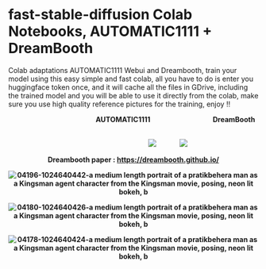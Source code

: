 # fast-stable-diffusion Colab Notebooks, AUTOMATIC1111 + DreamBooth
Colab adaptations AUTOMATIC1111 Webui and Dreambooth, train your model using this easy simple and fast colab, all you have to do is enter you huggingface token once, and it will cache all the files in GDrive, including the trained model and you will be able to use it directly from the colab, make sure you use high quality reference pictures for the training, enjoy !!
 
 
<center><b>&nbsp;&nbsp;	&nbsp;	&nbsp;	&nbsp;	&nbsp;&nbsp;	&nbsp;	&nbsp;	&nbsp;	&nbsp;&nbsp;	&nbsp;	&nbsp;	&nbsp;	&nbsp;&nbsp;	&nbsp;	&nbsp;	&nbsp;	&nbsp;&nbsp;	&nbsp;	&nbsp;	&nbsp;	&nbsp;&nbsp;	&nbsp;	&nbsp;AUTOMATIC1111 &nbsp;&nbsp;&nbsp;&nbsp;&nbsp;&nbsp;&nbsp;&nbsp;&nbsp;&nbsp;&nbsp;&nbsp;&nbsp;&nbsp;&nbsp;&nbsp;&nbsp;&nbsp;&nbsp;&nbsp;&nbsp;&nbsp;&nbsp;&nbsp;&nbsp;&nbsp;&nbsp;&nbsp;&nbsp;&nbsp;&nbsp;&nbsp;&nbsp;&nbsp;&nbsp;&nbsp;&nbsp;DreamBooth
 
<br>&nbsp;&nbsp;&nbsp;&nbsp;&nbsp;&nbsp;&nbsp;&nbsp;&nbsp;&nbsp;&nbsp;&nbsp;&nbsp;&nbsp;&nbsp;&nbsp;&nbsp;&nbsp;&nbsp;&nbsp;&nbsp;&nbsp;&nbsp;&nbsp;&nbsp;&nbsp;&nbsp;&nbsp;&nbsp;&nbsp;&nbsp;&nbsp;&nbsp;&nbsp;&nbsp;&nbsp;&nbsp;&nbsp;&nbsp;&nbsp;&nbsp;
<a href="https://colab.research.google.com/github/TheLastBen/fast-stable-diffusion/blob/main/fast_stable_diffusion_AUTOMATIC1111.ipynb">
<img src='https://github.com/TheLastBen/fast-stable-diffusion/raw/main/Dreambooth/1.jpg'></a>&nbsp;&nbsp;&nbsp;&nbsp;&nbsp;&nbsp;&nbsp;&nbsp;&nbsp;&nbsp;&nbsp;&nbsp;&nbsp;
<a href="https://colab.research.google.com/github/TheLastBen/fast-stable-diffusion/blob/main/fast-DreamBooth.ipynb"><img src='https://github.com/TheLastBen/fast-stable-diffusion/raw/main/Dreambooth/4.jpg'></a>


Dreambooth paper : https://dreambooth.github.io/


![04196-1024640442-a medium length portrait of a pratikbehera man as a Kingsman agent character from the Kingsman movie, posing,  neon lit bokeh, b](https://user-images.githubusercontent.com/78659588/213923315-d4a17c70-92a1-4a64-b482-832ef118f27d.png)

![04180-1024640426-a medium length portrait of a pratikbehera man as a Kingsman agent character from the Kingsman movie, posing,  neon lit bokeh, b](https://user-images.githubusercontent.com/78659588/213923318-94ccd92c-e5b0-4402-98fd-229345b47935.png)

![04178-1024640424-a medium length portrait of a pratikbehera man as a Kingsman agent character from the Kingsman movie, posing,  neon lit bokeh, b](https://user-images.githubusercontent.com/78659588/214110272-07d056ef-84ef-4edc-a5e8-88dbffab9d19.png)
